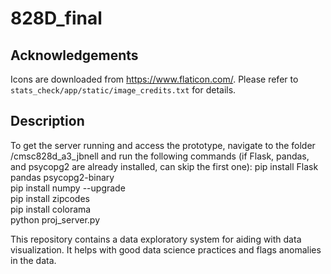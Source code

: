 # 828D_final

## Acknowledgements
Icons are downloaded from https://www.flaticon.com/. Please refer to `stats_check/app/static/image_credits.txt` for details.

## Description
To get the server running and access the prototype, navigate to the folder /cmsc828d_a3_jbnell and run the following commands (if Flask, pandas, and psycopg2 are already installed, can skip the first one):
pip install Flask pandas psycopg2-binary  
pip install numpy --upgrade  
pip install zipcodes  
pip install colorama  
python proj_server.py

This repository contains a data exploratory system  for aiding with data visualization. It helps with good data science practices and flags anomalies in the data.


